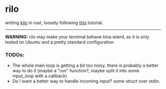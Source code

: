 # rilo
writing [kilo](http://antirez.com/news/108) in rust, loosely following [this](https://viewsourcecode.org/snaptoken/kilo/index.html) tutorial.

---

**WARNING:** rilo may make your terminal behave kina wierd, as it is only tested on Ubuntu and a pretty standard configuration

### TODOs:
- The whole main loop is getting a bit too noisy, there is probably a better way to do it (maybe a "run" function?, maybe split it into some input_loop with a callback)
- Do I want a better way to handle incoming input? some struct over stdin.
